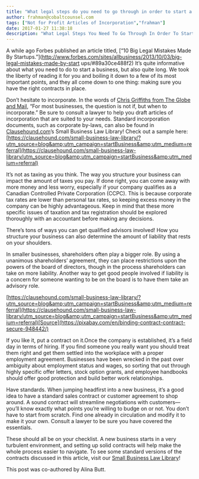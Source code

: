 ```yaml
---
title: "What legal steps do you need to go through in order to start a business?"
author: frahman@cobaltcounsel.com
tags: ["Not for Profit Articles of Incorporation","frahman"]
date: 2017-01-27 11:38:18
description: "What Legal Steps You Need To Go Through In Order To Start A Business"
---
```


A while ago Forbes published an article titled, [“10 Big Legal Mistakes Made By Startups.”](http://www.forbes.com/sites/allbusiness/2013/10/03/big-legal-mistakes-made-by-start
ups/#89a30ce488f2) It’s quite informative about what you need to do to start a business, but also quite long. We took the liberty of reading it for you and boiling it down to a
few of its most important points, and they all come down to one thing: making sure you have the right contracts in place. 

Don’t hesitate to incorporate. In the words of [Chris Griffiths from The Globe and Mail](http://www.theglobeandmail.com/report-on-business/small-business/sb-money/when-its-time-to-incorporate-your-business/article4242051/), “For most businesses, the question is not if, but when to incorporate.” Be sure to consult a lawyer to help you draft articles of
incorporation that are suited to your needs. Standard incorporation documents, such as corporate by-laws, can also be found in [Clausehound.com](https://clausehound.com/small-business-law-library/?utm_source=blog&amp;utm_campaign=startBusiness&amp;utm_medium=referral)’s Small Business Law Library! Check out a sample here:[https://clausehound.com/small-business-law-library/?utm_source=blog&amp;utm_campaign=startBusiness&amp;utm_medium=referral](https://clausehound.com/small-business-law-library/utm_source=blog&amp;utm_campaign=startBusiness&amp;utm_medium=referral)

It’s not as taxing as you think. The way you structure your business can impact the amount of taxes you pay. If done right, you can come away with more money and less worry,
especially if your company qualifies as a Canadian Controlled Private Corporation (CCPC). This is because corporate tax rates are lower than personal tax rates, so keeping
excess money in the company can be highly advantageous. Keep in mind that these more specific issues of taxation and tax registration should be explored thoroughly with an
accountant before making any decisions. 

There’s tons of ways you can get qualified advisors involved! How you structure your business can also determine the amount of liability that rests on your shoulders.

In smaller businesses, shareholders often play a bigger role. By using a unanimous shareholders’ agreement, they can place restrictions upon the powers of the board of
directors, though in the process shareholders can take on more liability. Another way to get good people involved if liability is a concern for someone wanting to be on the
board is to have them take an advisory role.

[https://clausehound.com/small-business-law-library/?utm_source=blog&amp;utm_campaign=startBusiness&amp;utm_medium=referral](https://clausehound.com/small-business-law-library/utm_source=blog&amp;utm_campaign=startBusiness&amp;utm_medium=referral)[Source](https://pixabay.com/en/binding-contract-contract-secure-948442/)

If you like it, put a contract on it.Once the company is established, it’s a field day in terms of hiring. If you find someone you really want you should treat them right and
get them settled into the workplace with a proper employment agreement. Businesses have been wrecked in the past over ambiguity about employment status and wages, so sorting
that out through highly specific offer letters, stock option grants, and employee handbooks should offer good protection and build better work relationships. 

Have standards. When jumping headfirst into a new business, it’s a good idea to have a standard sales contract or customer agreement to shop around. A sound contract will
streamline negotiations with customers—you’ll know exactly what points you’re willing to budge on or not. You don’t have to start from scratch. Find one already in circulation
and modify it to make it your own. Consult a lawyer to be sure you have covered the essentials.

These should all be on your checklist. A new business starts in a very turbulent environment, and setting up solid contracts will help make the whole process easier to navigate. 
To see some standard versions of the contracts discussed in this article, visit our [Small Business Law Library](https://clausehound.com/small-business-law-library/utm_source=blog&amp;utm_campaign=startBusiness&amp;utm_medium=referral)!

This post was co-authored by Alina Butt.

